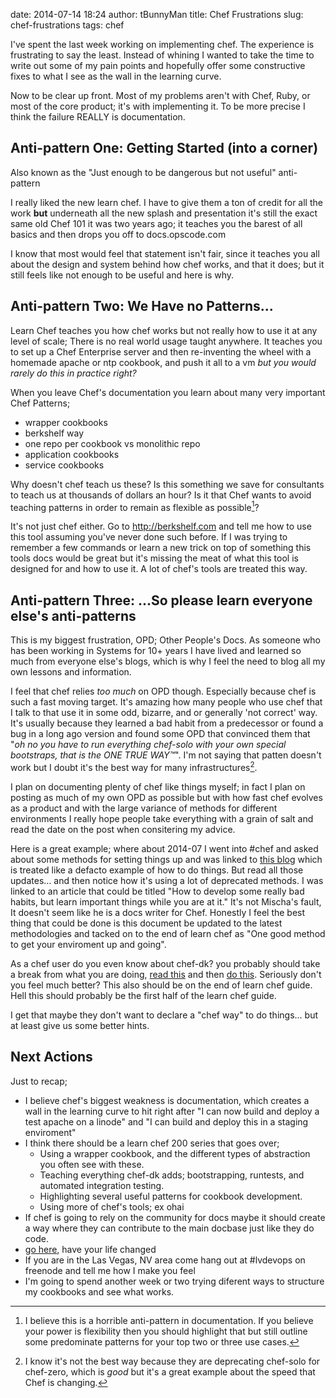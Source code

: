 date: 2014-07-14 18:24
author: tBunnyMan
title: Chef Frustrations
slug: chef-frustrations
tags: chef

I've spent the last week working on implementing chef. The experience is frustrating to say the least. Instead of whining I wanted to take the time to write out some of my pain points and hopefully offer some constructive fixes to what I see as the wall in the learning curve.

Now to be clear up front. Most of my problems aren't with Chef, Ruby, or most of the core product; it's with implementing it. To be more precise I think the failure REALLY is documentation.

## Anti-pattern One: Getting Started (into a corner)

Also known as the "Just enough to be dangerous but not useful" anti-pattern

I really liked the new learn chef. I have to give them a ton of credit for all the work **but** underneath all the new splash and presentation it's still the exact same old Chef 101 it was two years ago; it teaches you the barest of all basics and then drops you off to docs.opscode.com

I know that most would feel that statement isn't fair, since it teaches you all about the design and system behind how chef works, and that it does; but it still feels like not enough to be useful and here is why.

## Anti-pattern Two: We Have no Patterns... 

Learn Chef teaches you how chef works but not really how to use it at any level of scale; There is no real world usage taught anywhere. It teaches you to set up a Chef Enterprise server and then re-inventing the wheel with a homemade apache or ntp cookbook, and push it all to a vm _but you would rarely do this in practice right?_ 

When you leave Chef's documentation you learn about many very important Chef Patterns;

* wrapper cookbooks
* berkshelf way
* one repo per cookbook vs monolithic repo
* application cookbooks
* service cookbooks

Why doesn't chef teach us these? Is this something we save for consultants to teach us at thousands of dollars an hour? Is it that Chef wants to avoid teaching patterns in order to remain as flexible as possible[^APME]?

[^APME]: I believe this is a horrible anti-pattern in documentation. If you believe your power is flexibility then you should highlight that but still outline some predominate patterns for your top two or three use cases.

It's not just chef either. Go to http://berkshelf.com and tell me how to use this tool assuming you've never done such before. If I was trying to remember a few commands or learn a new trick on top of something this tools docs would be great but it's missing the meat of what this tool is designed for and how to use it.
A lot of chef's tools are treated this way.

## Anti-pattern Three: ...So please learn everyone else's anti-patterns

This is my biggest frustration, OPD; Other People's Docs. As someone who has been working in Systems for 10+ years I have lived and learned so much from everyone else's blogs, which is why I feel the need to blog all my own lessons and information.

I feel that chef relies _too much_ on OPD though. Especially because chef is such a fast moving target. It's amazing how many people who use chef that I talk to that use it in some odd, bizarre, and or generally 'not correct' way. It's usually because they learned a bad habit from a predecessor or found a bug in a long ago version and found some OPD that convinced them that "_oh no you have to run everything chef-solo with your own special bootstraps, that is the ONE TRUE WAY™_". I'm not saying that patten doesn't work but I doubt it's the best way for many infrastructures[^ACTUALLY].

[^ACTUALLY]: I know it's not the best way because they are deprecating chef-solo for chef-zero, which is _good_ but it's a great example about the speed that Chef is changing.

I plan on documenting plenty of chef like things myself; in fact I plan on posting as much of my own OPD as possible but with how fast chef evolves as a product and with the large variance of methods for different environments I really hope people take everything with a grain of salt and read the date on the post when consitering my advice.

Here is a great example; where about 2014-07 I went into #chef and asked about some methods for setting things up and was linked to [this blog](http://misheska.com/blog/2013/06/16/getting-started-writing-chef-cookbooks-the-berkshelf-way/) which is treated like a defacto example of how to do things. But read all those updates... and then notice how it's using a lot of deprecated methods. I was linked to an article that could be titled "How to develop some really bad habits, but learn important things while you are at it." It's not Mischa's fault, It doesn't seem like he is a docs writer for Chef. Honestly I feel the best thing that could be done is this document be updated to the latest methodologies and tacked on to the end of learn chef as "One good method to get your enviroment up and going".

As a chef user do you even know about chef-dk? you probably should take a break from what you are doing, [read this](http://www.getchef.com/blog/2014/04/15/chef-development-kit/) and then [do this](https://gist.github.com/lamont-granquist/40d26b6fa8178212594f). Seriously don't you feel much better? This also should be on the end of learn chef guide. Hell this should probably be the first half of the learn chef guide.

I get that maybe they don't want to declare a "chef way" to do things... but at least give us some better hints.


## Next Actions

Just to recap;

* I believe chef's biggest weakness is documentation, which creates a wall in the learning curve to hit right after "I can now build and deploy a test apache on a linode" and "I can build and deploy this in a staging enviroment"
* I think there should be a learn chef 200 series that goes over;
    * Using a wrapper cookbook, and the different types of abstraction you often see with these.
    * Teaching everything chef-dk adds; bootstrapping, runtests, and automated integration testing.
    * Highlighting several useful patterns for cookbook development.
    * Using more of chef's tools; ex ohai
* If chef is going to rely on the community for docs maybe it should create a way where they can contribute to the main docbase just like they do code.
* [go here](http://misheska.com/blog/2013/06/16/getting-started-writing-chef-cookbooks-the-berkshelf-way/), have your life changed
* If you are in the Las Vegas, NV area come hang out at #lvdevops on freenode and tell me how I make you feel
* I'm going to spend another week or two trying diferent ways to structure my cookbooks and see what works.
